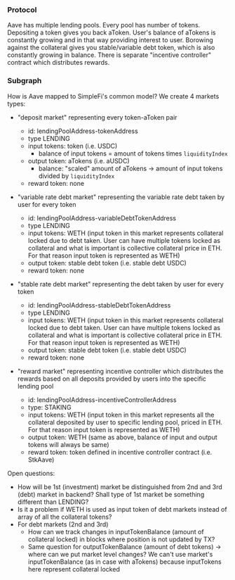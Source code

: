 ### Protocol

Aave has multiple lending pools. Every pool has number of tokens. Depositing a token gives you back aToken. User's balance of aTokens is constantly growing and in that way providing interest to user. Borowing against the collateral gives you stable/variable debt token, which is also constantly growing in balance. There is separate "incentive controller" contract which distributes rewards.

### Subgraph

How is Aave mapped to SimpleFi's common model? We create 4 markets types:

- "deposit market" representing every token-aToken pair

  - id: lendingPoolAddress-tokenAddress
  - type LENDING
  - input tokens: token (i.e. USDC)
    - balance of input tokens = amount of tokens times `liquidityIndex`
  - output token: aTokens (i.e. aUSDC)
    - balance: "scaled" amount of aTokens -> amount of input tokens divided by `liquidityIndex`
  - reward token: none

- "variable rate debt market" representing the variable rate debt taken by user for every token

  - id: lendingPoolAddress-variableDebtTokenAddress
  - type LENDING
  - input tokens: WETH (input token in this market represents collateral locked due to debt taken. User can have multiple tokens locked as collateral and what is important is collective collateral price in ETH. For that reason input token is represented as WETH)
  - output token: stable debt token (i.e. stable debt USDC)
  - reward token: none

- "stable rate debt market" representing the debt taken by user for every token

  - id: lendingPoolAddress-stableDebtTokenAddress
  - type LENDING
  - input tokens: WETH (input token in this market represents collateral locked due to debt taken. User can have multiple tokens locked as collateral and what is important is collective collateral price in ETH. For that reason input token is represented as WETH)
  - output token: stable debt token (i.e. stable debt USDC)
  - reward token: none

- "reward market" representing incentive controller which distributes the rewards based on all deposits provided by users into the specific lending pool
  - id: lendingPoolAddress-incentiveControllerAddress
  - type: STAKING
  - input tokens: WETH (input token in this market represents all the collateral deposited by user to specific lending pool, priced in ETH. For that reason input token is represented as WETH)
  - output token: WETH (same as above, balance of input and output tokens will always be same)
  - reward token: token defined in incentive controller contract (i.e. StkAave)

Open questions:

- How will be 1st (investment) market be distinguished from 2nd and 3rd (debt) market in backend? Shall type of 1st market be something different than LENDING?
- Is it a problem if WETH is used as input token of debt markets instead of array of all the collateral tokens?
- For debt markets (2nd and 3rd)
  - How can we track changes in inputTokenBalance (amount of collateral locked) in blocks where position is not updated by TX?
  - Same question for outputTokenBalance (amount of debt tokens) -> where can we put market level changes? We can't use market's inputTokenBalance (as in case with aTokens) because inputTokens here represent collateral locked
